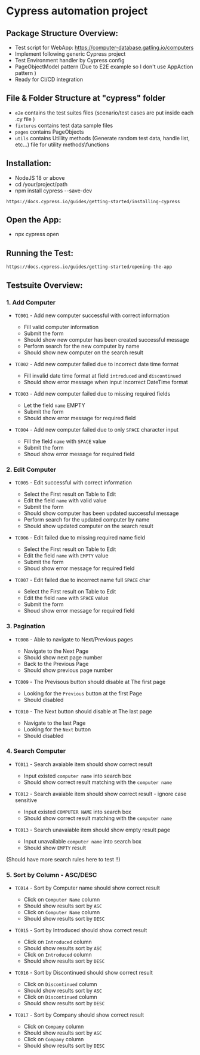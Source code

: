 # Cypress automation project
## Package Structure Overview:
- Test script for WebApp: https://computer-database.gatling.io/computers
- Implement following generic Cypress project
- Test Environment handler by Cypress config
- PageObjectModel pattern (Due to E2E example so I don't use AppAction pattern )
- Ready for CI/CD integration

## File & Folder Structure at "cypress" folder
+ `e2e` contains the test suites files (scenario/test cases are put inside each .cy file )
+ `fixtures` contains test data sample files
+ `pages` contains PageObjects
+ `utils` contains Utillity methods (Generate random test data, handle list, etc...) file for utility methods\functions

## Installation:
- NodeJS 18 or above
- cd /your/project/path
- npm install cypress --save-dev
```
https://docs.cypress.io/guides/getting-started/installing-cypress
```

## Open the App:
- npx cypress open

## Running the Test:
```
https://docs.cypress.io/guides/getting-started/opening-the-app
```

## Testsuite Overview:
### 1. Add Computer
- `TC001` - Add new computer successful with correct information
    + Fill valid computer information
    + Submit the form
    + Should show new computer has been created successful message
    + Perform search for the new computer by name
    + Should show new computer on the search result

- `TC002` - Add new computer failed due to incorrect date time format
    + Fill invalid date time format at field `introduced` and `discontinued`
    + Should show error message when input incorrect DateTime format

- `TC003` - Add new computer failed due to missing required fields
    + Let the field `name` EMPTY
    + Submit the form
    + Should show error message for required field

- `TC004` - Add new computer failed due to only `SPACE` character input
    + Fill the field `name` with `SPACE` value
    + Submit the form
    + Shoud show error message for required field

### 2. Edit Computer
- `TC005` - Edit successful with correct information
    + Select the First result on Table to Edit
    + Edit the field `name` with valid value
    + Submit the form
    + Should show computer has been updated successful message
    + Perform search for the updated computer by name
    + Should show updated computer on the search result

- `TC006` - Edit failed due to missing required name field
    + Select the First result on Table to Edit
    + Edit the field `name` with `EMPTY` value
    + Submit the form
    + Shoud show error message for required field

- `TC007` - Edit failed due to incorrect name full `SPACE` char
    + Select the First result on Table to Edit
    + Edit the field `name` with `SPACE` value
    + Submit the form
    + Shoud show error message for required field

### 3. Pagination
- `TC008` - Able to navigate to Next/Previous pages
    + Navigate to the Next Page
    + Should show next page number
    + Back to the Previous Page
    + Should show previous page number

- `TC009` - The Previsous button should disable at The first page
    + Looking for the `Previous` button at the first Page
    + Should disabled

- `TC010` - The Next button should disable at The last page
    + Navigate to the last Page
    + Looking for the `Next` button
    + Should disabled

### 4. Search Computer
- `TC011` - Search avaiable item should show correct result
    + Input existed `computer name` into search box
    + Should show correct result matching with the `computer name`

- `TC012` - Search avaiable item should show correct result - ignore case sensitive
    + Input existed `COMPUTER NAME` into search box
    + Should show correct result matching with the `computer name`

- `TC013` - Search unavaiable item should show empty result page
    + Input unavailable `computer name` into search box
    + Should show `EMPTY` result

(Should have more search rules here to test !!)

### 5. Sort by Column - ASC/DESC
- `TC014` - Sort by Computer name should show correct result
    + Click on `Computer Name` column
    + Should show results sort by `ASC`
    + Click on `Computer Name` column
    + Should show results sort by `DESC`

- `TC015` - Sort by Introduced should show correct result
    + Click on `Introduced` column
    + Should show results sort by `ASC`
    + Click on `Introduced` column
    + Should show results sort by `DESC`

- `TC016` - Sort by Discontinued should show correct result
    + Click on `Discontinued` column
    + Should show results sort by `ASC`
    + Click on `Discontinued` column
    + Should show results sort by `DESC`

- `TC017` - Sort by Company should show correct result
    + Click on `Company` column
    + Should show results sort by `ASC`
    + Click on `Company` column
    + Should show results sort by `DESC`